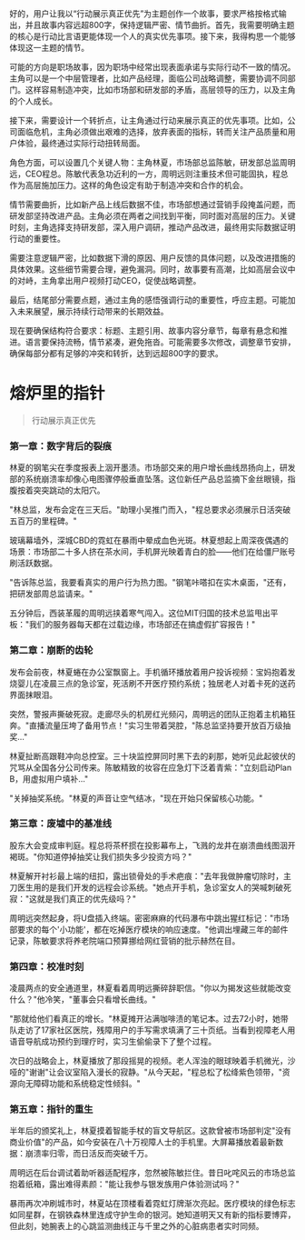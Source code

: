 <ReasoningChainRenderer>
好的，用户让我以“行动展示真正优先”为主题创作一个故事，要求严格按格式输出，并且故事内容远超800字，保持逻辑严密、情节曲折。首先，我需要明确主题的核心是行动比言语更能体现一个人的真实优先事项。接下来，我得构思一个能够体现这一主题的情节。

可能的方向是职场故事，因为职场中经常出现表面承诺与实际行动不一致的情况。主角可以是一个中层管理者，比如产品经理，面临公司战略调整，需要协调不同部门。这样容易制造冲突，比如市场部和研发部的矛盾，高层领导的压力，以及主角的个人成长。

接下来，需要设计一个转折点，让主角通过行动来展示真正的优先事项。比如，公司面临危机，主角必须做出艰难的选择，放弃表面的指标，转而关注产品质量和用户体验，最终通过实际行动扭转局面。

角色方面，可以设置几个关键人物：主角林夏，市场部总监陈敏，研发部总监周明远，CEO程总。陈敏代表急功近利的一方，周明远则注重技术但可能固执，程总作为高层施加压力。这样的角色设定有助于制造冲突和合作的机会。

情节需要曲折，比如新产品上线后数据不佳，市场部想通过营销手段掩盖问题，而研发部坚持改进产品。主角必须在两者之间找到平衡，同时面对高层的压力。关键时刻，主角选择支持研发部，深入用户调研，推动产品改进，最终用实际数据证明行动的重要性。

需要注意逻辑严密，比如数据下滑的原因、用户反馈的具体问题，以及改进措施的具体效果。这些细节需要合理，避免漏洞。同时，故事要有高潮，比如高层会议中的对峙，主角拿出用户视频打动CEO，促使战略调整。

最后，结尾部分需要点题，通过主角的感悟强调行动的重要性，呼应主题。可能加入未来展望，展示持续行动带来的长期效益。

现在要确保结构符合要求：标题、主题引用、故事内容分章节，每章有悬念和推进。语言要保持流畅，情节紧凑，避免拖沓。可能需要多次修改，调整章节安排，确保每部分都有足够的冲突和转折，达到远超800字的要求。
</ReasoningChainRenderer>

# 熔炉里的指针

> 行动展示真正优先

### 第一章：数字背后的裂痕

林夏的钢笔尖在季度报表上洇开墨渍。市场部交来的用户增长曲线昂扬向上，研发部的系统崩溃率却像心电图骤停般垂直坠落。这位新任产品总监摘下金丝眼镜，指腹按着突突跳动的太阳穴。

"林总监，发布会定在三天后。"助理小吴推门而入，"程总要求必须展示日活突破五百万的里程碑。"

玻璃幕墙外，深城CBD的霓虹在暴雨中晕成血色光斑。林夏想起上周深夜偶遇的场景：市场部二十多人挤在茶水间，手机屏光映着青白的脸——他们在给僵尸账号刷活跃数据。

"告诉陈总监，我要看真实的用户行为热力图。"钢笔咔嗒扣在实木桌面，"还有，把研发部周总监请来。"

五分钟后，西装革履的周明远挟着寒气闯入。这位MIT归国的技术总监甩出平板："我们的服务器每天都在过载边缘，市场部还在搞虚假扩容报告！"

### 第二章：崩断的齿轮

发布会前夜，林夏蜷在办公室飘窗上。手机循环播放着用户投诉视频：宝妈抱着发烧婴儿在凌晨三点的急诊室，死活刷不开医疗预约系统；独居老人对着卡死的送药界面抹眼泪。

突然，警报声撕破死寂。走廊尽头的机房红光频闪，周明远的团队正抱着主机箱狂奔。"直播流量压垮了备用节点！"实习生带着哭腔，"陈总监坚持要开放百万级抽奖..."

林夏扯断高跟鞋冲向总控室。三十块监控屏同时黑下去的刹那，她听见此起彼伏的咒骂从全国各分公司传来。陈敏精致的妆容在应急灯下泛着青紫："立刻启动Plan B，用虚拟用户填补..."

"关掉抽奖系统。"林夏的声音让空气结冰，"现在开始只保留核心功能。"

### 第三章：废墟中的基准线

股东大会变成审判庭。程总将茶杯掼在投影幕布上，飞溅的龙井在崩溃曲线图洇开褐斑。"你知道停掉抽奖让我们损失多少投资方吗？"

林夏解开衬衫最上端的纽扣，露出锁骨处的手术疤痕："去年我做肿瘤切除时，主刀医生用的是我们开发的远程会诊系统。"她点开手机，急诊室女人的哭喊刺破死寂："这就是我们真正的优先级吗？"

周明远突然起身，将U盘插入终端。密密麻麻的代码瀑布中跳出猩红标记："市场部要求的每个'小功能'，都在吃掉医疗模块的响应速度。"他调出埋藏三年的邮件记录，陈敏要求将养老院端口预算挪给网红营销的批示赫然在目。

### 第四章：校准时刻

凌晨两点的安全通道里，林夏看着周明远撕碎辞职信。"你以为揭发这些就能改变什么？"他冷笑，"董事会只看增长曲线。"

"那就给他们看真正的增长。"林夏摊开沾满咖啡渍的笔记本。过去72小时，她带队走访了17家社区医院，残障用户的手写需求填满了三十页纸。当看到视障老人用语音导航成功预约到理疗时，实习生偷偷录下了整个过程。

次日的战略会上，林夏播放了那段摇晃的视频。老人浑浊的眼球映着手机微光，沙哑的"谢谢"让会议室陷入漫长的寂静。"从今天起，"程总松了松绛紫色领带，"资源向无障碍功能和系统稳定性倾斜。"

### 第五章：指针的重生

半年后的颁奖礼上，林夏摸着智能手杖的盲文导航区。这款曾被市场部判定"没有商业价值"的产品，如今安装在八十万视障人士的手机里。大屏幕播放着最新数据：崩溃率归零，而日活反而突破千万。

周明远在后台调试着助听器适配程序，忽然被陈敏拦住。昔日叱咤风云的市场总监抱着纸箱，露出难得素颜："能让我参与银发族用户体验测试吗？"

暴雨再次冲刷城市时，林夏站在顶楼看着霓虹灯牌渐次亮起。医疗模块的绿色标志如同星群，在钢铁森林里连成守护生命的银河。她知道明天又有新的指标要博弈，但此刻，她腕表上的心跳监测曲线正与千里之外的心脏病患者实时同频。